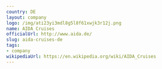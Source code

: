 ```yaml
---
country: DE
layout: company
logo: /img/ati23yi3mdl8g5l8f61xwjk3r12j.png
name: AIDA Cruises
officialUrl: http://www.aida.de/
slug: aida-cruises-de
tags:
- company
wikipediaUrl: https://en.wikipedia.org/wiki/AIDA_Cruises
---
```

